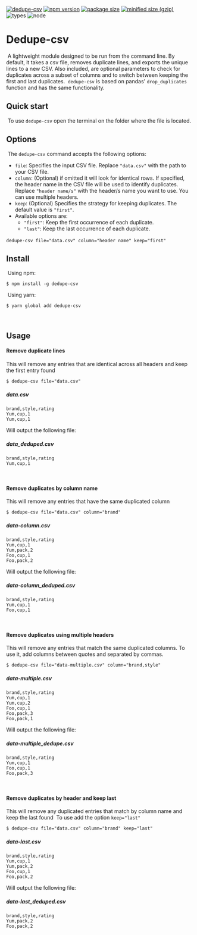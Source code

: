 [![dedupe-csv](https://github.com/alvaro-escalante/dedupe-csv/actions/workflows/build.yml/badge.svg)](https://github.com/alvaro-escalante/dedupe-csv/actions/workflows/build.yml)
[![npm version](https://img.shields.io/npm/v/dedupe-csv?label=version)](https://www.npmjs.com/package/dedupe-csv)
[![package size](https://img.shields.io/bundlephobia/min/dedupe-csv)](https://bundlephobia.com/result?p=dedupe-csv)
[![minified size (gzip)](https://img.shields.io/bundlephobia/minzip/dedupe-csv)](https://bundlephobia.com/result?p=dedupe-csv)
![types](https://img.shields.io/npm/types/dedupe-csv)
![node](https://img.shields.io/node/v/dedupe-csv)

# Dedupe-csv
​
A lightweight module designed to be run from the command line. By default, it takes a csv file, removes duplicate lines, and exports the unique lines to a new CSV. Also included, are optional parameters to check for duplicates across a subset of columns and to switch between keeping the first and last duplicates.
​
`dedupe-csv` is based on pandas' `drop_duplicates` function and has the same functionality.
​
## Quick start
​
To use `dedupe-csv` open the terminal on the folder where the file is located.
​
## Options
​
The `dedupe-csv` command accepts the following options:
​
- `file`: Specifies the input CSV file. Replace `"data.csv"` with the path to your CSV file.
- `column`: (Optional) if omitted it will look for identical rows. If specified, the header name in the CSV file will be used to identify duplicates. Replace `"header name/s"` with the header/s name you want to use. You can use multiple headers.
- `keep`: (Optional) Specifies the strategy for keeping duplicates. The default value is `"first"`. 
- Available options are:
  - `"first"`: Keep the first occurrence of each duplicate.
  - `"last"`:  Keep the last occurrence of each duplicate.​
  

`dedupe-csv file="data.csv" column="header name" keep="first"`
​
## Install
​
Using npm:
​
```console
$ npm install -g dedupe-csv
```
​
Using yarn:
​
```console
$ yarn global add dedupe-csv
```
​
## Usage

#### Remove duplicate lines
This will remove any entries that are identical across all headers and keep the first entry found<br />
```console
$ dedupe-csv file="data.csv"
```
##### data.csv
```
brand,style,rating
Yum,cup,1
Yum,cup,1
```
Will output the following file:
##### data_deduped.csv
```
brand,style,rating
Yum,cup,1
```
<br />

#### Remove duplicates by column name
This will remove any entries that have the same duplicated column<br />
```console
$ dedupe-csv file="data.csv" column="brand"
```
##### data-column.csv
```
brand,style,rating
Yum,cup,1
Yum,pack,2
Foo,cup,1
Foo,pack,2
```
Will output the following file:
##### data-column_deduped.csv
```
brand,style,rating
Yum,cup,1
Foo,cup,1
```
<br />

#### Remove duplicates using multiple headers
This will remove any entries that match the same duplicated columns. To use it, add columns between quotes and separated by commas.<br />
```console
$ dedupe-csv file="data-multiple.csv" column="brand,style"
```
##### data-multiple.csv
```
brand,style,rating
Yum,cup,1
Yum,cup,2
Foo,cup,1
Foo,pack,3
Foo,pack,1
```
Will output the following file:
##### data-multiple_dedupe.csv
```
brand,style,rating
Yum,cup,1
Foo,cup,1
Foo,pack,3
```
<br />

#### Remove duplicates by header and keep last
This will remove any duplicated entries that match by column name and keep the last found
​
To use add the option `keep="last"`<br />
```console
$ dedupe-csv file="data.csv" column="brand" keep="last"
```
##### data-last.csv
```
brand,style,rating
Yum,cup,1
Yum,pack,2
Foo,cup,1
Foo,pack,2
```
Will output the following file:
##### data-last_deduped.csv
```
brand,style,rating
Yum,pack,2
Foo,pack,2
```
